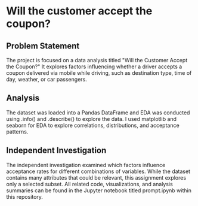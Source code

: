 # Will the customer accept the coupon?

## Problem Statement
The project is focused on a data analysis titled "Will the Customer Accept the Coupon?" It explores factors influencing whether a driver accepts a coupon delivered via mobile while driving, such as destination type, time of day, weather, or car passengers.


## Analysis
The dataset was loaded into a Pandas DataFrame and EDA was conducted using .info() and .describe() to explore the data. I used matplotlib and seaborn for EDA to explore correlations, distributions, and acceptance patterns.



## Independent Investigation
The independent investigation examined which factors influence acceptance rates for different combinations of variables. While the dataset contains many attributes that could be relevant, this assignment explores only a selected subset.
All related code, visualizations, and analysis summaries can be found in the Jupyter notebook titled prompt.ipynb within this repository.


